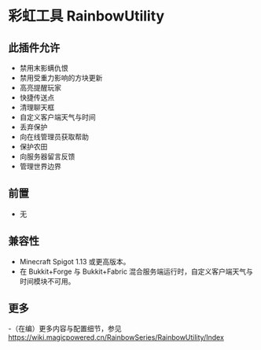 # 彩虹工具 RainbowUtility

## 此插件允许
- 禁用末影螨仇恨
- 禁用受重力影响的方块更新
- 高亮提醒玩家
- 快捷传送点
- 清理聊天框
- 自定义客户端天气与时间
- 丢弃保护
- 向在线管理员获取帮助
- 保护农田
- 向服务器留言反馈
- 管理世界边界

## 前置
- 无

## 兼容性
- Minecraft Spigot 1.13 或更高版本。
- 在 Bukkit+Forge 与 Bukkit+Fabric 混合服务端运行时，自定义客户端天气与时间模块不可用。

## 更多
-（在编）更多内容与配置细节，参见 https://wiki.magicpowered.cn/RainbowSeries/RainbowUtility/Index
